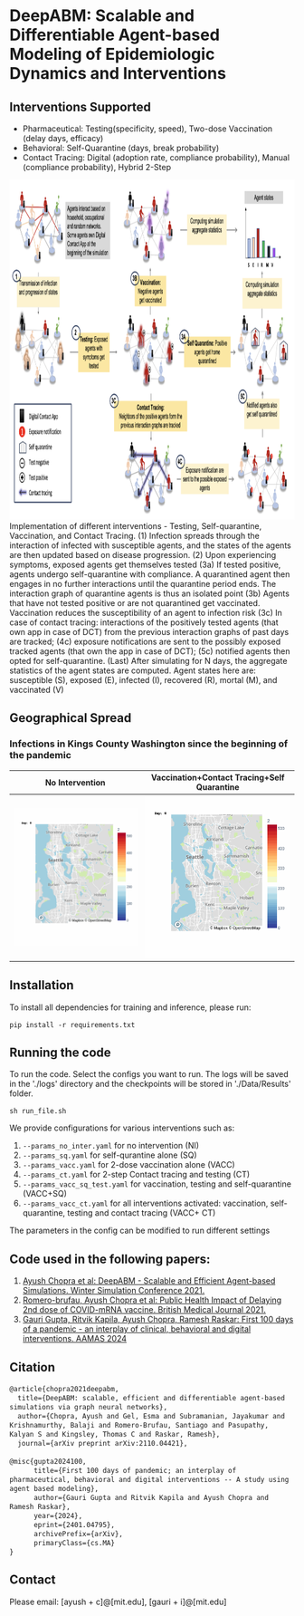 # DeepABM: Scalable and Differentiable Agent-based Modeling of Epidemiologic Dynamics and Interventions

## Interventions Supported

- Pharmaceutical: Testing(specificity, speed), Two-dose Vaccination (delay days, efficacy)
- Behavioral: Self-Quarantine (days, break probability)
- Contact Tracing: Digital (adoption rate, compliance probability), Manual (compliance probability), Hybrid 2-Step
  
<img src = "assets/pipeline_final.png" height = 600><br />
 Implementation of different interventions - Testing, Self-quarantine, Vaccination, and Contact Tracing. (1) Infection
spreads through the interaction of infected with susceptible agents, and the states of the agents are then updated based on
disease progression. (2) Upon experiencing symptoms, exposed agents get themselves tested (3a) If tested positive, agents
undergo self-quarantine with compliance. A quarantined agent then engages in no further interactions until the quarantine
period ends. The interaction graph of quarantine agents is thus an isolated point (3b) Agents that have not tested positive or
are not quarantined get vaccinated. Vaccination reduces the susceptibility of an agent to infection risk (3c) In case of contact
tracing: interactions of the positively tested agents (that own app in case of DCT) from the previous interaction graphs of past
days are tracked; (4c) exposure notifications are sent to the possibly exposed tracked agents (that own the app in case of DCT);
(5c) notified agents then opted for self-quarantine. (Last) After simulating for N days, the aggregate statistics of the agent states
are computed. Agent states here are: susceptible (S), exposed (E), infected (I), recovered (R), mortal (M), and vaccinated (V)

## Geographical Spread
### Infections in Kings County Washington since the beginning of the pandemic
No Intervention            |  Vaccination+Contact Tracing+Self Quarantine
:-------------------------:|:-------------------------:
![](assets/no_inter.gif) | ![](assets/vacc_ct.gif)

## Installation

To install all dependencies for training and inference, please run:

```
pip install -r requirements.txt
```

## Running the code
To run the code. Select the configs you want to run. The logs will be saved in the './logs' directory and the checkpoints will be stored in './Data/Results' folder.
```
sh run_file.sh
```
We provide configurations for various interventions such as:
1. `--params_no_inter.yaml` for no intervention (NI)
2. `--params_sq.yaml` for self-qurantine alone (SQ)
3. `--params_vacc.yaml` for 2-dose vaccination alone (VACC)
4. `--params_ct.yaml` for 2-step Contact tracing and testing (CT)
5. `--params_vacc_sq_test.yaml` for vaccination, testing and self-quarantine (VACC+SQ)
6. `--params_vacc_ct.yaml` for all interventions activated: vaccination, self-quarantine, testing and contact tracing (VACC+ CT)
    
The parameters in the config can be modified to run different settings

## Code used in the following papers:
1. [Ayush Chopra et al: DeepABM - Scalable and Efficient Agent-based Simulations. Winter Simulation Conference 2021.](https://arxiv.org/abs/2110.04421)
2. [Romero-brufau, Ayush Chopra et al: Public Health Impact of Delaying 2nd dose of COVID-mRNA vaccine. British Medical Journal 2021.](https://www.bmj.com/content/373/bmj.n1087)
3. [Gauri Gupta, Ritvik Kapila, Ayush Chopra, Ramesh Raskar: First 100 days of a pandemic - an interplay of clinical, behavioral and digital interventions. AAMAS 2024](https://arxiv.org/abs/2401.04795)
## Citation
```
@article{chopra2021deepabm,
  title={DeepABM: scalable, efficient and differentiable agent-based simulations via graph neural networks},
  author={Chopra, Ayush and Gel, Esma and Subramanian, Jayakumar and Krishnamurthy, Balaji and Romero-Brufau, Santiago and Pasupathy, Kalyan S and Kingsley, Thomas C and Raskar, Ramesh},
  journal={arXiv preprint arXiv:2110.04421},

@misc{gupta2024100,
      title={First 100 days of pandemic; an interplay of pharmaceutical, behavioral and digital interventions -- A study using agent based modeling}, 
      author={Gauri Gupta and Ritvik Kapila and Ayush Chopra and Ramesh Raskar},
      year={2024},
      eprint={2401.04795},
      archivePrefix={arXiv},
      primaryClass={cs.MA}
}
```

## Contact
Please email: [ayush + c]@[mit.edu], [gauri + i]@[mit.edu]
